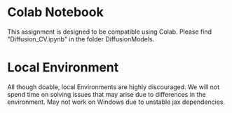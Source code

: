 # Colab Notebook

This assignment is designed to be compatible using Colab. Please find "Diffusion_CV.ipynb" in the folder DiffusionModels. 

# Local Environment
All though doable, local Environments are highly discouraged. We will not spend time on solving issues that may arise due to differences in the environment. May not work on Windows due to unstable jax dependencies.


